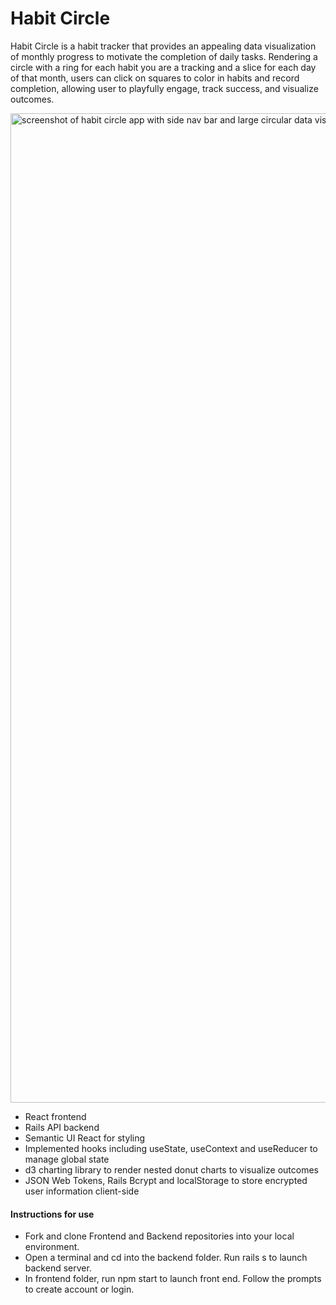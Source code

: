# Habit Circle

Habit Circle is a habit tracker that provides an appealing data visualization of monthly progress to motivate the completion of daily tasks. Rendering a circle with a ring for each habit you are a tracking and a slice for each day of that month, users can click on squares to color in habits and record completion, allowing user to playfully engage, track success, and visualize outcomes. 

<img width="1583" alt="screenshot of habit circle app with side nav bar and large circular data visualization" src="https://user-images.githubusercontent.com/66394682/118742835-c511c700-b816-11eb-9f53-908bbdc985c0.png">


* React frontend
* Rails API backend
* Semantic UI React for styling
* Implemented hooks including useState, useContext and useReducer to manage global state
* d3 charting library to render nested donut charts to visualize outcomes
* JSON Web Tokens, Rails Bcrypt and localStorage to store encrypted user information client-side


#### Instructions for use
* Fork and clone Frontend and Backend repositories into your local environment. 
* Open a terminal and cd into the backend folder. Run rails s to launch backend server. 
* In frontend folder, run npm start to launch front end. Follow the prompts to create account or login. 
